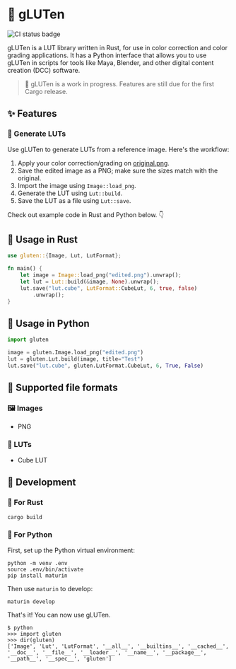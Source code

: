 # 🍞 gLUTen

![CI status badge](https://github.com/cszach/gluten/actions/workflows/CI.yml/badge.svg)

gLUTen is a LUT library written in Rust, for use in color correction and
color grading applications. It has a Python interface that allows you to use
gLUTen in scripts for tools like Maya, Blender, and other digital content
creation (DCC) software.

> 🚧 gLUTen is a work in progress. Features are still due for the first Cargo
> release.

## ✨ Features

### 🔨 Generate LUTs

Use gLUTen to generate LUTs from a reference image. Here's the workflow:

1. Apply your color correction/grading on [original.png](original.png).
2. Save the edited image as a PNG; make sure the sizes match with the original.
3. Import the image using `Image::load_png`.
4. Generate the LUT using `Lut::build`.
5. Save the LUT as a file using `Lut::save`.

Check out example code in Rust and Python below. 👇

## 🦀 Usage in Rust

```rust
use gluten::{Image, Lut, LutFormat};

fn main() {
    let image = Image::load_png("edited.png").unwrap();
    let lut = Lut::build(&image, None).unwrap();
    lut.save("lut.cube", LutFormat::CubeLut, 6, true, false)
        .unwrap();
}
```

## 🐍 Usage in Python

```python
import gluten

image = gluten.Image.load_png("edited.png")
lut = gluten.Lut.build(image, title="Test")
lut.save("lut.cube", gluten.LutFormat.CubeLut, 6, True, False)
```

## 📄 Supported file formats

### 🖼️ Images

- PNG

### 🎨 LUTs

- Cube LUT

## 👷 Development

### 🦀 For Rust

```shell
cargo build
```

### 🐍 For Python

First, set up the Python virtual environment:

```shell
python -m venv .env
source .env/bin/activate
pip install maturin
```

Then use `maturin` to develop:

```shell
maturin develop
```

That's it! You can now use gLUTen.

```
$ python
>>> import gluten
>>> dir(gluten)
['Image', 'Lut', 'LutFormat', '__all__', '__builtins__', '__cached__', '__doc__', '__file__', '__loader__', '__name__', '__package__', '__path__', '__spec__', 'gluten']
```
